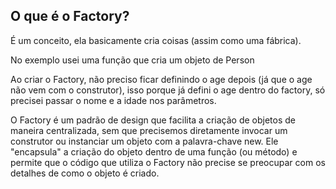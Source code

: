 ## O que é o Factory?

É um conceito, ela basicamente cria coisas (assim como uma fábrica).

No exemplo usei uma função que cria um objeto de Person

Ao criar o Factory, não preciso ficar definindo o age depois (já que o age não vem com o construtor), isso porque já defini o age dentro do factory, só precisei passar o nome e a idade nos parâmetros.

O Factory é um padrão de design que facilita a criação de objetos de maneira centralizada, sem que precisemos diretamente invocar um construtor ou instanciar um objeto com a palavra-chave new. Ele "encapsula" a criação do objeto dentro de uma função (ou método) e permite que o código que utiliza o Factory não precise se preocupar com os detalhes de como o objeto é criado.
